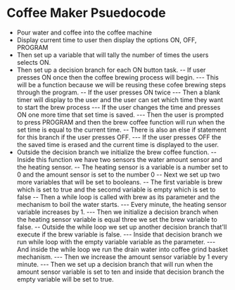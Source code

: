 # Coffee Maker Psuedocode

 - Pour water and coffee into the coffee machine 
 - Display current time to user then display the options ON, OFF, PROGRAM
 - Then set up a variable that will tally the number of times the users selects ON.
 - Then set up a decision branch for each ON button task.
 -- If user presses ON once then the coffee brewing process will begin.
 --- This will be a function because we will be reusing these cofee brewing steps through the program.
 -- If the user presses ON twice
 --- Then a blank timer will display to the user and the user can set which time they want to start the brew process
 --- If the user changes the time and presses ON one more time that set time is saved.
 --- Then the user is prompted to press PROGRAM and then the brew coffee function will run when the set time is equal to the current time.
 -- There is also an else if statement for this branch if the user presses OFF.
 --- If the user presses OFF the the saved time is erased and the current time is displayed to the user.
 - Outside the decision branch we initialize the brew coffee function.
 -- Inside this function we have two sensors the water amount sensor and the heating sensor.
 -- The heating sensor is a variable is a number set to 0 and the amount sensor is set to the number 0
 -- Next we set up two more variables that will be set to booleans.
 -- The first variable is brew which is set to true and the secomd variable is empty which is set to false
 -- Then a while loop is called with brew as its parameter and the mechanism to boil the water starts.
 --- Every minute, the heating sensor variable increases by 1.
 --- Then we initialize a decision branch when the heating sensor variable is equal three we set the brew variable to false.
 -- Outside the while loop we set up another decision branch that'll execute if the brew variable is false.
 --- Inside that decision branch we run while loop with the empty variable variable as the parameter.
 --- And inside the while loop we run the drain water into coffee grind basket mechanism.
 --- Then we increase the amount sensor variable by 1 every minute. 
 --- Then we set up a decision branch that will run when the amount sensor variable is set to ten and inside that decision branch the empty variable will be set to true.
